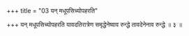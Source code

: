 +++
title = "03 यन् मधूपसिच्योपहरति"

+++
यन् मधूपसिच्योपहरति यावदतिरात्रेण समृद्धेनेष्वाव रुन्द्धे तावदेनेनाव रुन्द्धे ॥ ३ ॥